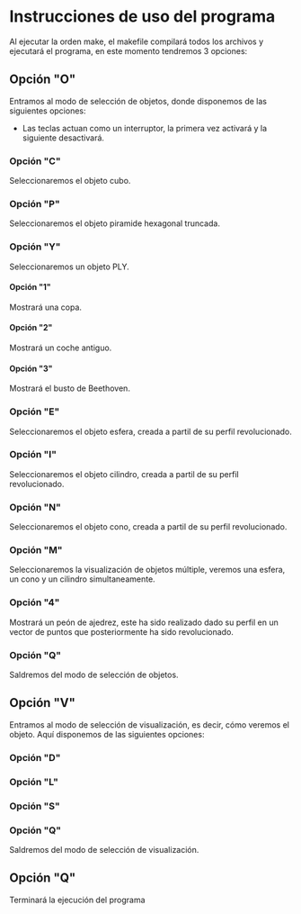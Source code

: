 # Instrucciones de uso del programa
Al ejecutar la orden make, el makefile compilará todos los archivos y ejecutará el programa, en este momento tendremos 3 opciones:

## Opción "O"
Entramos al modo de selección de objetos, donde disponemos de las siguientes opciones:
* Las teclas actuan como un interruptor, la primera vez activará y la siguiente desactivará.

### Opción "C"
Seleccionaremos el objeto cubo.

### Opción "P"
Seleccionaremos el objeto piramide hexagonal truncada.

### Opción "Y"
Seleccionaremos un objeto PLY.

#### Opción "1"
Mostrará una copa.

#### Opción "2"
Mostrará un coche antiguo.

#### Opción "3"
Mostrará el busto de Beethoven.

### Opción "E"
Seleccionaremos el objeto esfera, creada a partil de su perfil revolucionado.

### Opción "I"
Seleccionaremos el objeto cilindro, creada a partil de su perfil revolucionado.

### Opción "N"
Seleccionaremos el objeto cono, creada a partil de su perfil revolucionado.

### Opción "M"
Seleccionaremos la visualización de objetos múltiple, veremos una esfera, un cono y un cilindro simultaneamente.

### Opción "4"
Mostrará un peón de ajedrez, este ha sido realizado dado su perfil en un vector de puntos que posteriormente ha sido revolucionado.

### Opción "Q"
Saldremos del modo de selección de objetos.

## Opción "V"
Entramos al modo de selección de visualización, es decir, cómo veremos el objeto. Aquí disponemos de las siguientes opciones:

### Opción "D"
### Opción "L"
### Opción "S"
### Opción "Q"
Saldremos del modo de selección de visualización.

## Opción "Q"
Terminará la ejecución del programa